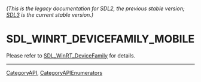 ###### (This is the legacy documentation for SDL2, the previous stable version; [SDL3](https://wiki.libsdl.org/SDL3/) is the current stable version.)
# SDL_WINRT_DEVICEFAMILY_MOBILE

Please refer to [SDL_WinRT_DeviceFamily](SDL_WinRT_DeviceFamily) for details.

----
[CategoryAPI](CategoryAPI), [CategoryAPIEnumerators](CategoryAPIEnumerators)

